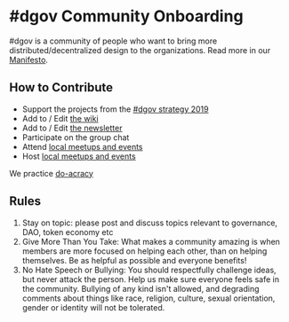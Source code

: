 # \#dgov Community Onboarding

\#dgov is a community of people who want to bring more distributed/decentralized design to the organizations. Read more in our [Manifesto](../research/foundation-thesis/).

## How to Contribute

* Support the projects from the [\#dgov strategy 2019](../org/dgov-collaboration-strategy/)
* Add to / Edit [the wiki](https://wiki.dgov.foundation/)
* Add to / Edit [the newsletter](https://wiki.dgov.foundation/newsletter)
* Participate on the group chat
* Attend [local meetups and events](https://wiki.dgov.foundation/#events)
* Host [local meetups and events](https://wiki.dgov.foundation/how-to-contribute/meetups)

We practice [do-acracy](https://communitywiki.org/wiki/DoOcracy)

## Rules

1. Stay on topic: please post and discuss topics relevant to governance, DAO, token economy etc
2. Give More Than You Take: What makes a community amazing is when members are more focused on helping each other, than on helping themselves. Be as helpful as possible and everyone benefits!
3. No Hate Speech or Bullying: You should respectfully challenge ideas, but never attack the person. Help us make sure everyone feels safe in the community. Bullying of any kind isn't allowed, and degrading comments about things like race, religion, culture, sexual orientation, gender or identity will not be tolerated.



